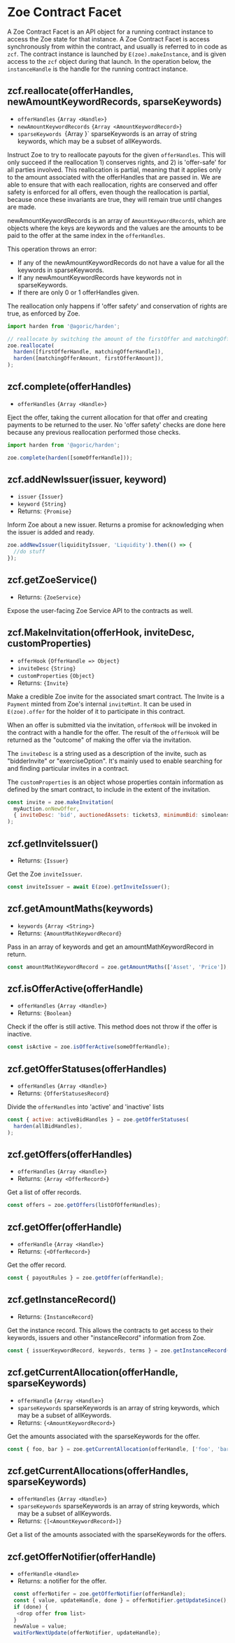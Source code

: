 # Zoe Contract Facet

<Zoe-Version/>

A Zoe Contract Facet is an API object for a running contract instance to access the Zoe state for that instance. A Zoe Contract Facet is access synchronously from within the contract, and usually is referred to in code as `zcf`. The contract instance is launched by `E(zoe).makeInstance`, and is given access to the `zcf` object during that launch. In the operation below, the `instanceHandle` is the handle for the running contract instance.

## zcf.reallocate(offerHandles, newAmountKeywordRecords, sparseKeywords)
- `offerHandles` <router-link to="/glossary/#handle">`{Array <Handle>}`</router-link>
- `newAmountKeywordRecords` <router-link to="/zoe/api/records.html#amountkeywordrecord">`{Array <AmountKeywordRecord>}`</router-link>
- `sparseKeywords `{Array <String>}` sparseKeywords is an array of string keywords, which may be a subset of allKeywords.

Instruct Zoe to try to reallocate payouts for the given `offerHandles`.  This will only succeed if the reallocation 1) conserves rights, and 2) is 'offer-safe' for all parties involved. This reallocation is partial, meaning that it applies only to
the amount associated with the offerHandles that are passed in.  We are able to ensure that with each reallocation,
rights are conserved and offer safety is enforced for all offers, even though the reallocation is partial, because once
these invariants are true, they will remain true until changes are made.

newAmountKeywordRecords is an array of `AmountKeywordRecords`, which are objects where the keys are keywords and the
values are the amounts to be paid to the offer at the same index in the `offerHandles`.

This operation throws an error:
- If any of the newAmountKeywordRecords do not have a value for all the keywords in sparseKeywords. 
- If any newAmountKeywordRecords have keywords not in sparseKeywords.
- If there are only 0 or 1 offerHandles given.

The reallocation only happens if 'offer safety' and conservation of rights are true, as enforced by Zoe.
```js
import harden from '@agoric/harden';

// reallocate by switching the amount of the firstOffer and matchingOffer
zoe.reallocate(
  harden([firstOfferHandle, matchingOfferHandle]),
  harden([matchingOfferAmount, firstOfferAmount]),
);
```

## zcf.complete(offerHandles)
- `offerHandles` <router-link to="/glossary/#handle">`{Array <Handle>}`</router-link>

Eject the offer, taking the current allocation for that offer and creating payments to be returned to the user. No 'offer safety' checks are done here because any previous reallocation performed those checks.

```js
import harden from '@agoric/harden';

zoe.complete(harden([someOfferHandle]));
```

## zcf.addNewIssuer(issuer, keyword)
- `issuer` <router-link to="/ertp/api/issuer.html">`{Issuer}`</router-link>
- `keyword` `{String}`
- Returns: `{Promise}`

Inform Zoe about a new issuer. Returns a promise for acknowledging when the issuer is added and ready.

```js
zoe.addNewIssuer(liquidityIssuer, 'Liquidity').then(() => {
  //do stuff
});
```

## zcf.getZoeService()
- Returns: <router-link to="/zoe/api/zoe.html#zoe">`{ZoeService}`</router-link>

Expose the user-facing <router-link to="/zoe/api/zoe.html#zoe">Zoe Service API</router-link> to the contracts as well.

## zcf.MakeInvitation(offerHook, inviteDesc, customProperties)
- `offerHook` `{OfferHandle => Object}`
- `inviteDesc` `{String}`
- `customProperties` `{Object}`
- Returns: <router-link to="/ertp/api/payment.html#payment">`{Invite}`</router-link>

Make a credible Zoe invite for the associated smart contract. The Invite 
is a `Payment` minted from Zoe's internal `inviteMint`. It can be used
in `E(zoe).offer` for the holder of it to participate in this contract. 

When an offer is submitted via the invitation, `offerHook` will be
invoked in the contract with a handle for the offer. The result of the 
`offerHook` will be returned as the "outcome" of making the offer via 
the invitation.

The `inviteDesc` is a string used as a description of the invite, such as
"bidderInvite" or "exerciseOption". It's mainly used to enable searching for
and finding particular invites in a contract.

The `customProperties` is an object whose properties contain information 
as defined by the smart contract, to include in the extent of the 
invitation.

```js
const invite = zoe.makeInvitation(
  myAuction.onNewOffer,
  { inviteDesc: 'bid', auctionedAssets: tickets3, minimumBid: simoleans100 }
);
```

## zcf.getInviteIssuer()
- Returns: <router-link to="/ertp/api/issuer.html">`{Issuer}`</router-link>

Get the Zoe `inviteIssuer`.

```js
const inviteIssuer = await E(zoe).getInviteIssuer();
```

## zcf.getAmountMaths(keywords)
- `keywords` `{Array <String>}`
- Returns: <router-link to="/zoe/api/records.html#amountmathkeywordrecord">`{AmountMathKeywordRecord}`</router-link>

Pass in an array of keywords and get an amountMathKeywordRecord in return.

```js
const amountMathKeywordRecord = zoe.getAmountMaths(['Asset', 'Price']);
```

## zcf.isOfferActive(offerHandle)
- `offerHandles` <router-link to="/glossary/#handle">`{Array <Handle>}`</router-link>
- Returns: `{Boolean}`

Check if the offer is still active. This method does not throw if the offer is inactive.

```js
const isActive = zoe.isOfferActive(someOfferHandle);
```

## zcf.getOfferStatuses(offerHandles)
- `offerHandles` <router-link to="/glossary/#handle">`{Array <Handle>}`</router-link>
- Returns: <router-link to="/zoe/api/records.html#offerstatuses-record">`{OfferStatusesRecord}`</router-link>

Divide the `offerHandles` into 'active' and 'inactive' lists

```js
const { active: activeBidHandles } = zoe.getOfferStatuses(
  harden(allBidHandles),
);
```

## zcf.getOffers(offerHandles)
- `offerHandles` <router-link to="/glossary/#handle">`{Array <Handle>}`</router-link>
- Returns: <router-link to="/zoe/api/records.html#offer-record">`{Array <OfferRecord>}`</router-link>

Get a list of offer records.

```js
const offers = zoe.getOffers(listOfOfferHandles);
```

## zcf.getOffer(offerHandle)
- `offerHandle` <router-link to="/glossary/#handle">`{Array <Handle>}`</router-link>
- Returns: <router-link to="/zoe/api/records.html#offer-record">`{<OfferRecord>}`</router-link>

Get the offer record.

```js
const { payoutRules } = zoe.getOffer(offerHandle);
```

## zcf.getInstanceRecord()
- Returns: <router-link
  to="/zoe/api/records.html#instance-record-properties">`{InstanceRecord}`</router-link>


Get the instance record. This allows the contracts to get access
to their keywords, issuers and other "instanceRecord" information from
Zoe.

```js
const { issuerKeywordRecord, keywords, terms } = zoe.getInstanceRecord()
```

## zcf.getCurrentAllocation(offerHandle, sparseKeywords)
- `offerHandle` <router-link to="/glossary/#handle">`{Array <Handle>}`</router-link>
- `sparseKeywords` sparseKeywords is an array of string keywords, which may be a subset of allKeywords.
- Returns: <router-link to="/zoe/api/records.html#amount-keyword-record">`{<AmountKeywordRecord>}`</router-link>

Get the amounts associated with the sparseKeywords for the offer.

```js
const { foo, bar } = zoe.getCurrentAllocation(offerHandle, ['foo', 'bar']);
```

## zcf.getCurrentAllocations(offerHandles, sparseKeywords)
- `offerHandles` <router-link to="/glossary/#handle">`{Array <Handle>}`</router-link>
- `sparseKeywords` sparseKeywords is an array of string keywords, which may be a subset of allKeywords.
- Returns: <router-link to="/zoe/api/records.html#amount-keyword-record">`{[<AmountKeywordRecord>]}`</router-link>

Get a list of the amounts associated with the sparseKeywords for the offers.

## zcf.getOfferNotifier(offerHandle)
- `offerHandle` <router-link to="/glossary/#handle">`<Handle>`</router-link>
- Returns: a <router-link to="/glossary/#notifier">notifier</router-link> for the offer.

```js
  const offerNotifer = zoe.getOfferNotifier(offerHandle);
  const { value, updateHandle, done } = offerNotifier.getUpdateSince();
  if (done) {
   <drop offer from list>
  }
  newValue = value;
  waitForNextUpdate(offerNotifier, updateHandle);
```
